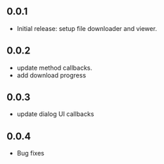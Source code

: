 ## 0.0.1
* Initial release: setup file downloader and viewer.


## 0.0.2
* update method callbacks.
* add download progress


## 0.0.3
* update dialog UI callbacks


## 0.0.4
* Bug fixes

